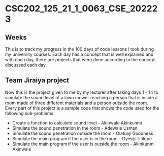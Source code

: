 # CSC202_125_21_1_0063_CSE_202223
## Weeks
This is to track my progress in the 100 days of code lessons I took during my university courses. Each day has a concept that is well explained and with each day, there are projects that were done according to the concept discussed each day. 
## Team Jiraiya project 
Now this is the project given to me by my lecturer after taking days 1 - 14 to simulate the sound level of a lawn mower reaching a person that is inside a room made of three different materials and a person outside the room. Every part of this project is a sample code that shows the code used for the following sub-problems:
* Create a function to calculate sound level - Akinwale Akinkunmi
* Simulate the sound penetration in the room - Adewale Usman
* Simulate the sound penetration outside the room - Olatunji Goodness
* Simulate the main program if the user is in the room - Oyesiji Titilope
* Simulate the main program  if the user is outside the room - Akinkunmi Akinwale
